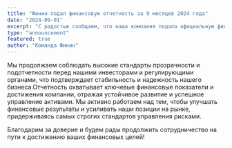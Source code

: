 ```yaml
---
title: "Финин подал финансовую отчетность за 9 месяцев 2024 года"
date: "2024-09-01"
excerpt: "С радостью сообщаем, что наша компания подала официальную финансовую отчетность за девять месяцев 2024 года в Центральный банк."
type: "announcement"
featured: true
author: "Команда Финин"
---
```


Мы продолжаем соблюдать высокие стандарты прозрачности и подотчетности перед нашими инвесторами и регулирующими органами, что подтверждает стабильность и надежность нашего бизнеса.Отчетность охватывает ключевые финансовые показатели и достижения компании, отражая устойчивое развитие и успешное управление активами. Мы активно работаем над тем, чтобы улучшать финансовые результаты и усиливать наши позиции на рынке, придерживаясь самых строгих стандартов управления рисками.

Благодарим за доверие и будем рады продолжить сотрудничество на пути к достижению ваших финансовых целей!